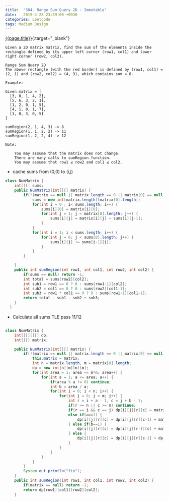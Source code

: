```yaml
---
title:  "304. Range Sum Query 2D - Immutable"
date:   2019-4-28 23:59:00 +0930
categories: Leetcode
tags: Medium Design
---
```


[{{page.title}}](https://leetcode.com/problems/range-sum-query-2d-immutable/){:target="_blank"}

    Given a 2D matrix matrix, find the sum of the elements inside the rectangle defined by its upper left corner (row1, col1) and lower right corner (row2, col2).

    Range Sum Query 2D
    The above rectangle (with the red border) is defined by (row1, col1) = (2, 1) and (row2, col2) = (4, 3), which contains sum = 8.

    Example:

    Given matrix = [
      [3, 0, 1, 4, 2],
      [5, 6, 3, 2, 1],
      [1, 2, 0, 1, 5],
      [4, 1, 0, 1, 7],
      [1, 0, 3, 0, 5]
    ]

    sumRegion(2, 1, 4, 3) -> 8
    sumRegion(1, 1, 2, 2) -> 11
    sumRegion(1, 2, 2, 4) -> 12

    Note:

        You may assume that the matrix does not change.
        There are many calls to sumRegion function.
        You may assume that row1 ≤ row2 and col1 ≤ col2.

* cache sums from (0,0) to (i,j)

```java
class NumMatrix {
    int[][] sums;
    public NumMatrix(int[][] matrix) {
        if(!(matrix == null || matrix.length == 0 || matrix[0] == null || matrix[0].length == 0)) {
            sums = new int[matrix.length][matrix[0].length];
            for(int i = 0 ; i< sums.length; i++) {
                sums[i][0] = matrix[i][0];
                for(int j = 1; j < matrix[0].length; j++) {
                    sums[i][j] = matrix[i][j] + sums[i][j-1];
                }
            }
            for(int i = 1; i < sums.length; i++) {
                for(int j = 0; j < sums[0].length; j++) {
                    sums[i][j] += sums[i-1][j];
                }
            }
        }

    }
    public int sumRegion(int row1, int col1, int row2, int col2) {
        if(sums == null) return -1;
        int total = sums[row2][col2];
        int sub1 = row1 == 0 ? 0 : sums[row1-1][col2];
        int sub2 = col1 == 0 ? 0 : sums[row2][col1-1];
        int sub3 = row1 * col1 == 0 ? 0 : sums[row1-1][col1-1];
        return total - sub1 - sub2 + sub3;
    }
  }
```

* Calculate all sums TLE pass 11/12

```java

class NumMatrix {
    int[][][][] dp;
    int[][] matrix;

    public NumMatrix(int[][] matrix) {
        if(!(matrix == null || matrix.length == 0 || matrix[0] == null || matrix[0].length == 0)) {
            this.matrix = matrix;
            int n = matrix.length, m = matrix[0].length;
            dp = new int[n][m][n][m];
            for(int area = 1; area <= m*n; area++) {
                for(int a = 1; a <= area; a++) {
                    if(area % a != 0) continue;
                    int b = area / a;
                    for(int i = 0; i < n; i++) {
                        for(int j = 0; j < m; j++) {
                            int r = i + a - 1, c = j + b - 1;
                            if(r >= n || c >= m) continue;
                            if(r == i && c == j) dp[i][j][r][c] = matrix[i][j];
                            else if(a==1) {
                                dp[i][j][r][c] = dp[i][j][r][c-1] + matrix[r][c];
                            } else if(b==1) {
                                dp[i][j][r][c] = dp[i][j][r-1][c] + matrix[r][c];
                            } else {
                                dp[i][j][r][c] = dp[i][j][r][c-1] + dp[i][c][r][c];
                            }
                        }
                    }
                }
            }
        }
        System.out.println("fin");
    }
    public int sumRegion(int row1, int col1, int row2, int col2) {
        if(matrix == null) return -1;
        return dp[row1][col1][row2][col2];
    }
```
